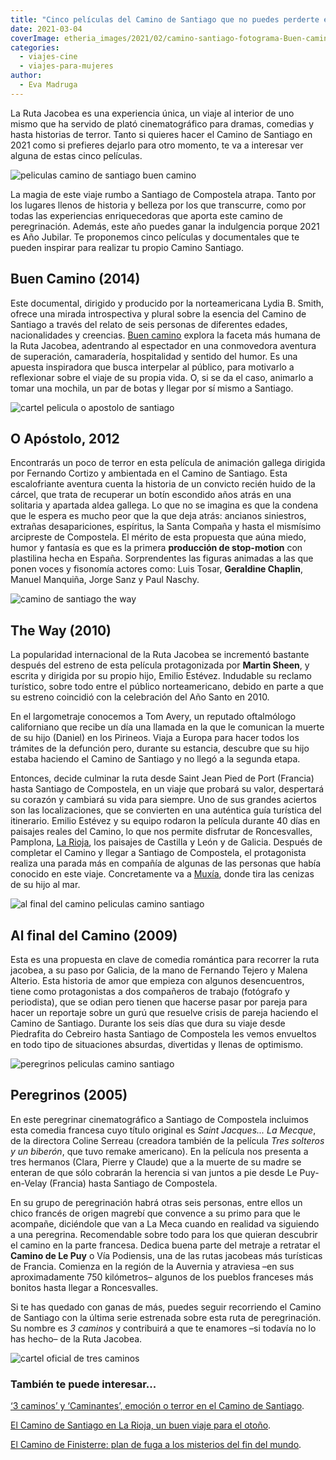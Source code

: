 ```yaml
---
title: "Cinco películas del Camino de Santiago que no puedes perderte en este Año Jubilar"
date: 2021-03-04
coverImage: etheria_images/2021/02/camino-santiago-fotograma-Buen-camino-1.jpg
categories: 
  - viajes-cine
  - viajes-para-mujeres
author: 
  - Eva Madruga
---
```


La Ruta Jacobea es una experiencia única, un viaje al interior de uno mismo que ha servido de plató cinematográfico para dramas, comedias y hasta historias de terror. Tanto si quieres hacer el Camino de Santiago en 2021 como si prefieres dejarlo para otro momento, te va a interesar ver alguna de estas cinco películas.

![peliculas camino de santiago buen camino](etheria_images/2021/02/camino-santiago-pelicula-Buen-camino-cartel.jpg "© Cartel y fotogramas de 'Buen Camino'.")

La magia de este viaje rumbo a Santiago de Compostela atrapa. Tanto por los lugares 
llenos de historia y belleza por los que transcurre, como por todas las experiencias 
enriquecedoras que aporta este camino de peregrinación. Además, este año puedes ganar la 
indulgencia porque 2021 es Año Jubilar. Te proponemos cinco películas y documentales que 
te pueden inspirar para realizar tu propio Camino Santiago. 

## Buen Camino (2014)

Este documental, dirigido y producido por la norteamericana Lydia B. Smith, ofrece una 
mirada introspectiva y plural sobre la esencia del Camino de Santiago a través del 
relato de seis personas de diferentes edades, nacionalidades y creencias. [Buen 
camino](https://caminodocumentary.org/es/) explora la faceta más humana de la Ruta 
Jacobea, adentrando al espectador en una conmovedora aventura de superación, 
camaradería, hospitalidad y sentido del humor. Es una apuesta inspiradora que busca 
interpelar al público, para motivarlo a reflexionar sobre el viaje de su propia vida. O, 
si se da el caso, animarlo a tomar una mochila, un par de botas y llegar por sí mismo a 
Santiago. 

![cartel pelicula o apostolo de santiago](etheria_images/2021/02/camino-santiago-O-apostolo-691x1024.jpg "Cartel de la película 'O Apóstolo'.")

## O Apóstolo, 2012

Encontrarás un poco de terror en esta película de animación gallega dirigida por 
Fernando Cortizo y ambientada en el Camino de Santiago. Esta escalofriante aventura 
cuenta la historia de un convicto recién huido de la cárcel, que trata de recuperar un 
botín escondido años atrás en una solitaria y apartada aldea gallega. Lo que no se 
imagina es que la condena que le espera es mucho peor que la que deja atrás: ancianos 
siniestros, extrañas desapariciones, espíritus, la Santa Compaña y hasta el mismísimo 
arcipreste de Compostela. El mérito de esta propuesta que aúna miedo, humor y fantasía 
es que es la primera **producción de stop-motion** con plastilina hecha en España. 
Sorprendentes las figuras animadas a las que ponen voces y fisonomía actores como: Luis 
Tosar, **Geraldine Chaplin**, Manuel Manquiña, Jorge Sanz y Paul Naschy. 

![camino de santiago the way](etheria_images/2021/02/camino-santiago-the-way-cartel.jpg "'The Way', una película que se desarrolla en el Camino de Santiago.")

## The Way (2010)

La popularidad internacional de la Ruta Jacobea se incrementó bastante después del 
estreno de esta película protagonizada por **Martin Sheen**, y escrita y dirigida por su 
propio hijo, Emilio Estévez. Indudable su reclamo turístico, sobre todo entre el público 
norteamericano, debido en parte a que su estreno coincidió con la celebración del Año 
Santo en 2010. 

En el largometraje conocemos a Tom Avery, un reputado oftalmólogo californiano que 
recibe un día una llamada en la que le comunican la muerte de su hijo (Daniel) en los 
Pirineos. Viaja a Europa para hacer todos los trámites de la defunción pero, durante su 
estancia, descubre que su hijo estaba haciendo el Camino de Santiago y no llegó a la 
segunda etapa. 

Entonces, decide culminar la ruta desde Saint Jean Pied de Port (Francia) hasta Santiago 
de Compostela, en un viaje que probará su valor, despertará su corazón y cambiará su 
vida para siempre. Uno de sus grandes aciertos son las localizaciones, que se convierten 
en una auténtica guía turística del itinerario. Emilio Estévez y su equipo rodaron la 
película durante 40 días en paisajes reales del Camino, lo que nos permite disfrutar de 
Roncesvalles, Pamplona, [La 
Rioja](https://etheriamagazine.com/2019/05/01/etapas-que-ver-camino-de-santiago-en-la-rioja/), 
los paisajes de Castilla y León y de Galicia. Después de completar el Camino y llegar a 
Santiago de Compostela, el protagonista realiza una parada más en compañía de algunas de 
las personas que había conocido en este viaje. Concretamente va a [Muxía](https://etheriamagazine.com/2019/03/06/camino-de-finisterre-fairway/), 
donde tira las cenizas de su hijo al mar. 

![al final del camino peliculas camino santiago](etheria_images/2021/02/camino-santiago-Al-final-del-camino.jpg "'Al final del camino', una rocambolesca comedia en el Camino de Santiago.")

## Al final del Camino (2009)

Esta es una propuesta en clave de comedia romántica para recorrer la ruta jacobea, a su 
paso por Galicia, de la mano de Fernando Tejero y Malena Alterio. Esta historia de amor 
que empieza con algunos desencuentros, tiene como protagonistas a dos compañeros de 
trabajo (fotógrafo y periodista), que se odian pero tienen que hacerse pasar por pareja 
para hacer un reportaje sobre un gurú que resuelve crisis de pareja haciendo el Camino 
de Santiago. Durante los seis días que dura su viaje desde Piedrafita do Cebreiro hasta 
Santiago de Compostela les vemos envueltos en todo tipo de situaciones absurdas, 
divertidas y llenas de optimismo. 

![peregrinos peliculas camino santiago](etheria_images/2021/02/peliculas-camino-santiago-Peregrinos-cartel.jpg "'Peregrinos', una comedia de Coline Serreau. © D.R.")

## Peregrinos (2005)

En este peregrinar cinematográfico a Santiago de Compostela incluimos esta comedia 
francesa cuyo título original es _Saint Jacques... La Mecque_, de la directora Coline 
Serreau (creadora también de la película _Tres solteros y un biberón_, que tuvo remake 
americano). En la película nos presenta a tres hermanos (Clara, Pierre y Claude) que a 
la muerte de su madre se enteran de que sólo cobrarán la herencia si van juntos a pie 
desde Le Puy-en-Velay (Francia) hasta Santiago de Compostela. 

En su grupo de peregrinación habrá otras seis personas, entre ellos un chico francés de 
origen magrebí que convence a su primo para que le acompañe, diciéndole que van a La 
Meca cuando en realidad va siguiendo a una peregrina. Recomendable sobre todo para los 
que quieran descubrir el camino en la parte francesa. Dedica buena parte del metraje a 
retratar el **Camino de Le Puy** o Vía Podiensis, una de las rutas jacobeas más 
turísticas de Francia. Comienza en la región de la Auvernia y atraviesa –en sus 
aproximadamente 750 kilómetros– algunos de los pueblos franceses más bonitos hasta 
llegar a Roncesvalles. 

Si te has quedado con ganas de más, puedes seguir recorriendo el Camino de Santiago con 
la última serie estrenada sobre esta ruta de peregrinación. Su nombre es _3 caminos_ y 
contribuirá a que te enamores –si todavía no lo has hecho– de la Ruta Jacobea. 

![cartel oficial de tres caminos](etheria_images/2021/02/3-Caminos-Poster-oficial.jpg "Cartel oficial de 'Tres caminos'.")

### También te puede interesar...

[‘3 caminos’ y ‘Caminantes’, emoción o terror en el Camino de 
Santiago](https://etheriamagazine.com/2021/02/11/camino-santiago-series-3-caminos-y-caminantes/). 

[El Camino de Santiago en La Rioja, un buen viaje para el 
otoño](https://etheriamagazine.com/2019/05/01/etapas-que-ver-camino-de-santiago-en-la-rioja/). 

[El Camino de Finisterre: plan de fuga a los misterios del fin del 
mundo](https://etheriamagazine.com/2019/03/06/camino-de-finisterre-fairway/).
